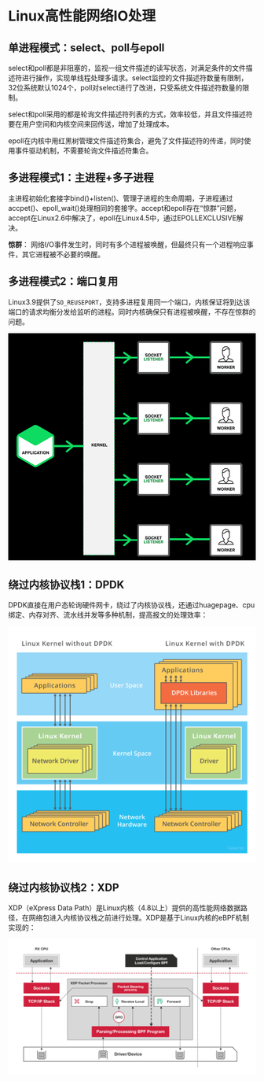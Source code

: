 <!-- toc -->
# Linux高性能网络IO处理

## 单进程模式：select、poll与epoll

select和poll都是非阻塞的，监视一组文件描述的读写状态，对满足条件的文件描述符进行操作，实现单线程处理多请求。select监控的文件描述符数量有限制，32位系统默认1024个，poll对select进行了改进，只受系统文件描述符数量的限制。

select和poll采用的都是轮询文件描述符列表的方式，效率较低，并且文件描述符要在用户空间和内核空间来回传送，增加了处理成本。

epoll在内核中用红黑树管理文件描述符集合，避免了文件描述符的传递，同时使用事件驱动机制，不需要轮询文件描述符集合。

## 多进程模式1：主进程+多子进程

主进程初始化套接字bind()+listen()、管理子进程的生命周期，子进程通过accpet()、epoll_wait()处理相同的套接字。accept和epoll存在“惊群”问题，accept在Linux2.6中解决了，epoll在Linux4.5中，通过EPOLLEXCLUSIVE解决。

**惊群**： 网络I/O事件发生时，同时有多个进程被唤醒，但最终只有一个进程响应事件，其它进程被不必要的唤醒。

## 多进程模式2：端口复用

Linux3.9提供了`SO_REUSEPORT`，支持多进程复用同一个端口，内核保证将到达该端口的请求均衡分发给监听的进程。同时内核确保只有进程被唤醒，不存在惊群的问题。

![nginx1.9.1端口复用](/img/linux/port-reuse.png)

## 绕过内核协议栈1：DPDK

DPDK直接在用户态轮询硬件网卡，绕过了内核协议栈，还通过huagepage、cpu绑定、内存对齐、流水线并发等多种机制，提高报文的处理效率：

![dpdk工作原理](/img/linux/dpdk.png)

## 绕过内核协议栈2：XDP

XDP（eXpress Data Path）是Linux内核（4.8以上）提供的高性能网络数据路径，在网络包进入内核协议栈之前进行处理。XDP是基于Linux内核的eBPF机制实现的：

![XDP工作原理](/img/linux/xdp.png)
